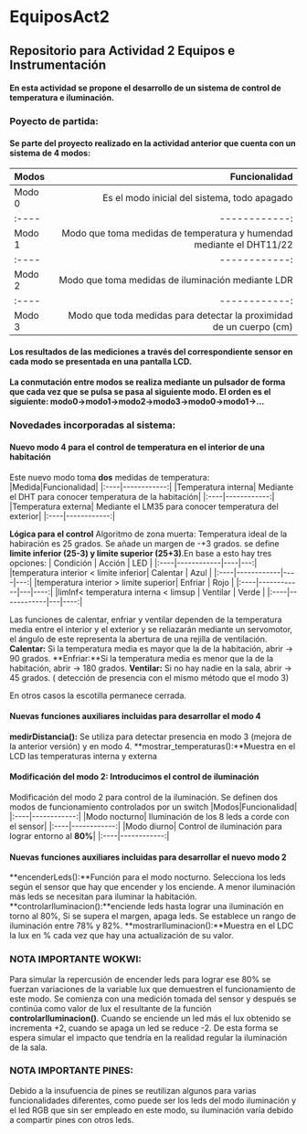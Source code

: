 # EquiposAct2
## Repositorio para Actividad 2 Equipos e Instrumentación
#### En esta actividad se propone el desarrollo de un sistema de control de temperatura e iluminación. 

### Poyecto de partida:
#### Se parte del proyecto realizado en la actividad anterior que cuenta con un sistema de 4 modos:
|Modos|Funcionalidad|
|:----|------------:|
|Modo 0| Es el modo inicial del sistema, todo apagado|
|:----|------------:|
|Modo 1| Modo que toma medidas de temperatura y humendad mediante el DHT11/22|
|:----|------------:|
|Modo 2| Modo que toma medidas de iluminación mediante LDR|
|:----|------------:|
|Modo 3| Modo que toda medidas para detectar la proximidad de un cuerpo (cm)|

#### Los resultados de las mediciones a través del correspondiente sensor en cada modo se presentada en una pantalla LCD.
#### La conmutación entre modos se realiza mediante un pulsador de forma que cada vez que se pulsa se pasa al siguiente modo. El orden es el siguiente: modo0->modo1->modo2->modo3->modo0->modo1->...

### Novedades incorporadas al sistema:
#### Nuevo modo 4 para el control de temperatura en el interior de una habitación
Este nuevo modo toma **dos** medidas de temperatura: 
|Medida|Funcionalidad|
|:----|------------:|
|Temperatura interna| Mediante el DHT para conocer temperatura de la habitación|
|:----|------------:|
|Temperatura externa| Mediante el LM35 para conocer temperatura del exterior|
|:----|------------:|

**Lógica para el control**
Algoritmo de zona muerta: Temperatura ideal de la habiración es 25 grados. Se añade un margen de -+3 grados. se define **limite inferior (25-3) y límite superior (25+3)**.En base a esto hay tres opciones:
| Condición | Acción | LED |
|:----|------------|----|---:|
|temperatura interior < limite inferior| Calentar | Azul  |
|:----|------------|----|---:|
|temperatura interior > limite superior| Enfriar  | Rojo  |
|:----|------------|---|----:|
|limInf< temperatura interna < limsup  | Ventilar | Verde |
|:----|------------|---|----:|

Las funciones de calentar, enfriar y ventilar dependen de la temperatura media entre el interior y el exterior y se reliazarán mediante un servomotor, el ángulo de este representa la abertura de una rejilla de ventilación.
**Calentar:** Si la temperatura media es mayor que la de la habitación, abrir -> 90 grados.
**Enfriar:**Si la temperatura media es menor que la de la habitación, abrir -> 180 grados.
**Ventilar:** Si no hay nadie en la sala, abrir -> 45 grados. ( detección de presencia con el mismo método que el modo 3)

En otros casos la escotilla permanece cerrada.
#### Nuevas funciones auxiliares incluidas para desarrollar el modo 4
**medirDistancia():** Se utiliza para detectar presencia en modo 3 (mejora de la anterior versión) y en modo 4.
**mostrar_temperaturas():**Muestra en el LCD las temperaturas interna y externa

#### Modificación del modo 2: Introducimos el control de iluminación
Modificación del modo 2 para control de la iluminación. Se definen dos modos de funcionamiento controlados por un switch
|Modos|Funcionalidad|
|:----|------------:|
|Modo nocturno| Iluminación de los 8 leds a corde con el sensor|
|:----|------------:|
|Modo diurno| Control de iluminación para lograr entorno al **80%**|
|:----|------------:|
#### Nuevas funciones auxiliares incluidas para desarrollar el nuevo modo 2
**encenderLeds():**Función para el modo nocturno. Selecciona los leds según el sensor que hay que encender y los enciende. A menor iluminación más leds se necesitan para iluminar la habitación.
**controlarIluminacion():**enciende leds hasta lograr una iluminación en torno al 80%, Si se supera el margen, apaga leds. Se establece un rango de iluminación entre 78% y 82%.
**mostrarIluminacion():**Muestra en el LDC la lux en % cada vez que hay una actualización de su valor.

### NOTA IMPORTANTE WOKWI:
Para simular la repercusión de encender leds para lograr ese 80% se fuerzan variaciones de la variable lux que demuestren el funcionamiento de este modo. Se comienza con una medición tomada del sensor y después se continúa como valor de lux el resultante de la función **controlarIluminacion()**. Cuando se enciende un led más el lux obtenido se incrementa +2, cuando se apaga un led se reduce -2. De esta forma se espera simular el impacto que tendría en la realidad regular la iluminación de la sala.

### NOTA IMPORTANTE PINES:
Debido a la insufuencia de pines se reutilizan algunos para varias funcionalidades diferentes, como puede ser los leds del modo iluminación y el led RGB que sin ser empleado en este modo, su iluminación varía debido a compartir pines con otros leds.